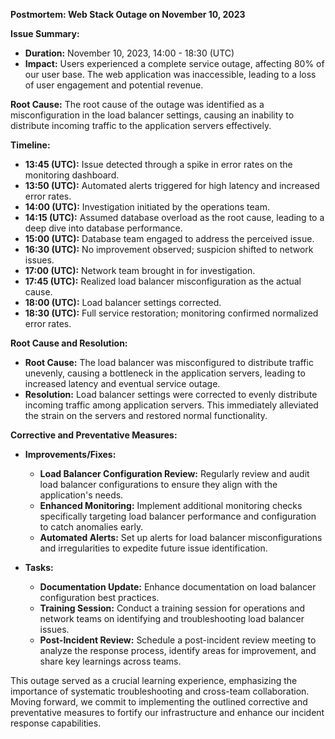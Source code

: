 **Postmortem: Web Stack Outage on November 10, 2023**

**Issue Summary:**
- **Duration:** November 10, 2023, 14:00 - 18:30 (UTC)
- **Impact:** Users experienced a complete service outage, affecting 80% of our user base. The web application was inaccessible, leading to a loss of user engagement and potential revenue.

**Root Cause:**
The root cause of the outage was identified as a misconfiguration in the load balancer settings, causing an inability to distribute incoming traffic to the application servers effectively.

**Timeline:**
- **13:45 (UTC):** Issue detected through a spike in error rates on the monitoring dashboard.
- **13:50 (UTC):** Automated alerts triggered for high latency and increased error rates.
- **14:00 (UTC):** Investigation initiated by the operations team.
- **14:15 (UTC):** Assumed database overload as the root cause, leading to a deep dive into database performance.
- **15:00 (UTC):** Database team engaged to address the perceived issue.
- **16:30 (UTC):** No improvement observed; suspicion shifted to network issues.
- **17:00 (UTC):** Network team brought in for investigation.
- **17:45 (UTC):** Realized load balancer misconfiguration as the actual cause.
- **18:00 (UTC):** Load balancer settings corrected.
- **18:30 (UTC):** Full service restoration; monitoring confirmed normalized error rates.

**Root Cause and Resolution:**
- **Root Cause:** The load balancer was misconfigured to distribute traffic unevenly, causing a bottleneck in the application servers, leading to increased latency and eventual service outage.
- **Resolution:** Load balancer settings were corrected to evenly distribute incoming traffic among application servers. This immediately alleviated the strain on the servers and restored normal functionality.

**Corrective and Preventative Measures:**
- **Improvements/Fixes:**
  - **Load Balancer Configuration Review:** Regularly review and audit load balancer configurations to ensure they align with the application's needs.
  - **Enhanced Monitoring:** Implement additional monitoring checks specifically targeting load balancer performance and configuration to catch anomalies early.
  - **Automated Alerts:** Set up alerts for load balancer misconfigurations and irregularities to expedite future issue identification.

- **Tasks:**
  - **Documentation Update:** Enhance documentation on load balancer configuration best practices.
  - **Training Session:** Conduct a training session for operations and network teams on identifying and troubleshooting load balancer issues.
  - **Post-Incident Review:** Schedule a post-incident review meeting to analyze the response process, identify areas for improvement, and share key learnings across teams.
  
This outage served as a crucial learning experience, emphasizing the importance of systematic troubleshooting and cross-team collaboration. Moving forward, we commit to implementing the outlined corrective and preventative measures to fortify our infrastructure and enhance our incident response capabilities.
